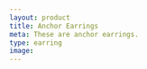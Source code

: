 ```yaml
---
layout: product
title: Anchor Earrings
meta: These are anchor earrings. 
type: earring
image:
---
```



